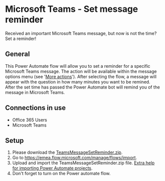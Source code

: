 # Microsoft Teams - Set message reminder
Received an important Microsoft Teams message, but now is not the time? Set a reminder!

## General
This Power Automate flow will allow you to set a reminder for a specific Microsoft Teams message. The action will be available within the message options menu (see '[More actions](https://docs.microsoft.com/nl-nl/power-automate/media/trigger-flow-teams-message/more-actions-menu.png)'). After selecting the flow, a message will appear with the question in how many minutes you want to be remined. After the set time has passed the Power Automate bot will remind you of the message in Microsoft Teams.

## Connections in use
* Office 365 Users
* Microsoft Teams

## Setup
1. Please download the [TeamsMessageSetReminder.zip](/../../raw/main/TeamsMessageSetReminder.zip).
2. Go to https://emea.flow.microsoft.com/manage/flows/import.
3. Upload and import the TeamsMessageSetReminder.zip file. [Extra help for importing Power Automate projects](/../../../MrAutomate33/blob/main/files/CreateConnectionsInImport.md).
4. Don't forget to turn on the Power automate flow.
